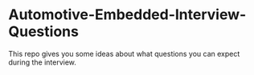 # Automotive-Embedded-Interview-Questions
This repo gives you some ideas about what questions you can expect during the interview.

